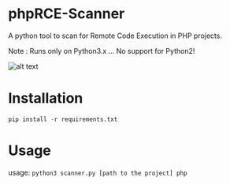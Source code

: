# phpRCE-Scanner

A python tool to scan for Remote Code Execution in PHP projects.

Note : Runs only on Python3.x ... No support for Python2!

![alt text](https://github.com/harshil-shah004/phpRCE-Scanner/blob/master/RCE-Scanner.png)

# Installation
`pip install -r requirements.txt`


# Usage
usage: `python3 scanner.py [path to the project] php`
